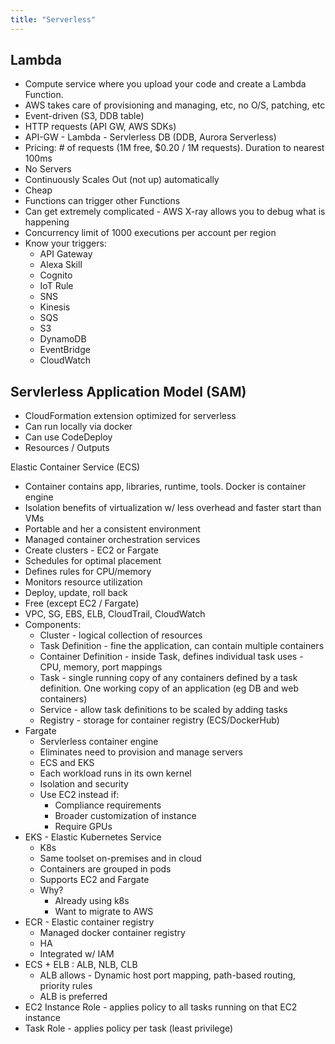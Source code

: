 ```yaml
---
title: "Serverless"
---
```


## Lambda
- Compute service where you upload your code and create a Lambda Function.
- AWS takes care of provisioning and managing, etc, no O/S, patching, etc
- Event-driven (S3, DDB table)
- HTTP requests (API GW, AWS SDKs)
- API-GW - Lambda - Servlerless DB (DDB, Aurora Serverless)
- Pricing: # of requests (1M free, $0.20 / 1M requests). Duration to nearest 100ms
- No Servers
- Continuously Scales Out (not up) automatically
- Cheap
- Functions can trigger other Functions
- Can get extremely complicated - AWS X-ray allows you to debug what is happening 
- Concurrency limit of 1000 executions per account per region
- Know your triggers:
  - API Gateway
  - Alexa Skill
  - Cognito
  - IoT Rule
  - SNS
  - Kinesis
  - SQS
  - S3
  - DynamoDB
  - EventBridge
  -  CloudWatch

## Servlerless Application Model (SAM)
- CloudFormation extension optimized for serverless
- Can run locally via docker
- Can use CodeDeploy
- Resources / Outputs

Elastic Container Service (ECS)
- Container contains app, libraries, runtime, tools. Docker is container engine
- Isolation benefits of virtualization w/ less overhead and faster start than VMs
- Portable and her a consistent environment 
- Managed container orchestration services
- Create clusters - EC2 or Fargate
- Schedules for optimal placement
- Defines rules for CPU/memory
- Monitors resource utilization
- Deploy, update, roll back
- Free (except EC2 / Fargate)
- VPC, SG, EBS, ELB, CloudTrail, CloudWatch
- Components:
  - Cluster - logical collection of resources
  - Task Definition - fine the application, can contain multiple containers
  - Container Definition - inside Task, defines individual task uses - CPU, memory, port mappings
  - Task - single running copy of any containers defined by a  task definition. One working copy of an application (eg DB and web containers)
  - Service - allow task definitions to be scaled by adding tasks
  - Registry - storage for container registry (ECS/DockerHub)
- Fargate
  - Servlerless container engine
  - Eliminates need to provision and manage servers
  - ECS and EKS
  - Each workload runs in its own kernel
  - Isolation and security
  - Use EC2 instead if:
    -    Compliance requirements
    -    Broader customization of instance
    -    Require GPUs
- EKS - Elastic Kubernetes Service
  - K8s
  - Same toolset on-premises and in cloud
  - Containers are grouped in pods
  - Supports EC2 and Fargate
  - Why?
    -    Already using k8s
    -    Want to migrate to AWS
- ECR - Elastic container registry
  - Managed docker container registry
  - HA
  - Integrated w/ IAM
- ECS + ELB : ALB, NLB, CLB
  - ALB allows - Dynamic host port mapping, path-based routing, priority rules
  - ALB is preferred
- EC2 Instance Role - applies policy to all tasks running on that EC2 instance
- Task Role - applies policy per task (least privilege)
